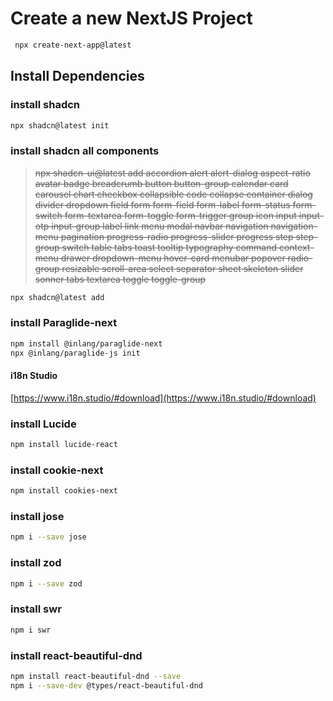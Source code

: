 # Create a new NextJS Project

```bash
 npx create-next-app@latest 
 ```

## Install Dependencies

### install shadcn

```bash
npx shadcn@latest init
```

<!-- 
### Add tanstack/react-table dependency

```bash
npm install @tanstack/react-table
``` 
-->

### install shadcn all components

>~~npx shadcn-ui@latest add accordion alert alert-dialog aspect-ratio avatar badge breadcrumb button button-group calendar card carousel chart checkbox collapsible code collapse container dialog divider dropdown field form form-field form-label form-status form-switch form-textarea form-toggle form-trigger group icon input input-otp input-group label link menu modal navbar navigation navigation-menu pagination progress-radio progress-slider progress step step-group switch table tabs toast tooltip typography command context-menu drawer dropdown-menu hover-card menubar popover radio-group resizable scroll-area select separator sheet skeleton slider sonner tabs textarea toggle toggle-group~~

```bash
npx shadcn@latest add
```

### install Paraglide-next

```bash
npm install @inlang/paraglide-next
npx @inlang/paraglide-js init
```

#### i18n Studio

[https://www.i18n.studio/#download](https://www.i18n.studio/#download)

### install Lucide

```bash
npm install lucide-react
```

### install cookie-next

```bash
npm install cookies-next
```
<!-- 
### install fontAwesome

```bash
npm i --save @fontawesome/fontawesome-svg-core
npm i --save @fortawesome/free-solid-svg-icons
npm i --save @fortawesome/free-regular-svg-icons
npm i --save @fortawesome/free-brands-svg-icons
npm i --save @fortawesome/react-fontawesome@latest
``` -->

### install jose

```bash
npm i --save jose
```

### install zod

```bash
npm i --save zod
```

### install swr

```bash
npm i swr
```
### install react-beautiful-dnd

```bash
npm install react-beautiful-dnd --save
npm i --save-dev @types/react-beautiful-dnd
```
